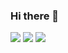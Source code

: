 ### Hi there 👋

![](https://github-readme-stats.vercel.app/api?username=tubuanha&show_icons=true&count_private=true&theme=dark)
![](https://github-readme-stats.vercel.app/api/top-langs/?username=tubuanha&theme=dark)
![](https://github-profile-trophy.vercel.app/?username=tubuanha&theme=onedark)
